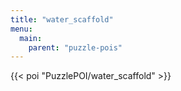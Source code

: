 ```yaml
---
title: "water_scaffold"
menu:
  main:
    parent: "puzzle-pois"
---
```


{{< poi "PuzzlePOI/water_scaffold" >}}
